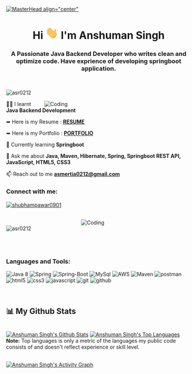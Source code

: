 [![MasterHead align="center"](https://retool.com/blog/content/images/2022/02/gotchas-git-github-banner-1.png)](https://rishavchanda.io)


<h1 align="center">Hi <img src="https://raw.githubusercontent.com/ABSphreak/ABSphreak/master/gifs/Hi.gif" width="35"> I'm Anshuman Singh</h1>
<h3 align="center">A Passionate Java Backend Developer who writes clean and optimize code. Have exprience of developing springboot application.</h3>
 </br>
  
<p align="left"> <img src="https://komarev.com/ghpvc/?username=asr0212&label=Profile%20views&color=0e75b6&style=flat" alt="asr0212" /> </p>
<img align="right" alt="Coding" width="400" src="https://www.aegisinfoways.com/images/java/java.jpg">



 👨‍💻 I learnt **Java Backend Development**
 
 ➥ Here is my Resume : <a href="https://drive.google.com/file/d/1s8OOjDcvrm7nmtvvVc9RMvsMSgFtkyiD/view?usp=sharing">**RESUME**</a>
 
 ➥ Here is my Portfolio : <a href="#">**PORTFOLIO**</a>

 🌱 Currently learning **Springboot**

 💬 Ask me about **Java, Maven, Hibernate, Spring, Springboot REST API, JavaScript, HTML5, CSS3**

 📫 Reach out to me **asmertia0212@gmail.com**
 
<h3 align="left">Connect with me: </h3>
<p align="left">
<a href="https://linkedin.com/in/anshuman-singh-314012136" target="blank"><img align="center" src="https://raw.githubusercontent.com/rahuldkjain/github-profile-readme-generator/master/src/images/icons/Social/linked-in-alt.svg" alt="shubhampawar0901" height="30" width="40" /></a>
</p>



 </br>

<img align="right" alt="Coding" width="300" src="https://cdn.sanity.io/images/ordgikwe/production/a830c5182852e35bcd0dc07b90122f07ecd15f48-700x525.gif?w=700&h=525&auto=format">






<p><img align="center" src="https://github-readme-streak-stats.herokuapp.com/?user=asr0212&" alt="asr0212" /></p>
<br>
<br/>
<h3 align="left">Languages and Tools:</h3>
<p>
    <img src="https://img.shields.io/badge/java-%23ED8B00.svg?style=for-the-badge&logo=java&logoColor=white" alt="Java 8" />
  <img src="https://img.shields.io/badge/Spring-6DB33F?style=for-the-badge&logo=spring&logoColor=white" alt="Spring" />
     <img src="https://img.shields.io/badge/Spring_Boot-F2F4F9?style=for-the-badge&logo=spring-boot" alt="Spring-Boot" />
    <img src="https://img.shields.io/badge/MySQL-005C84?style=for-the-badge&logo=mysql&logoColor=white" alt="MySql" />
    <img src="https://img.shields.io/badge/AWS-%23FF9900.svg?style=for-the-badge&logo=amazon-aws&logoColor=white" alt="AWS" />
    <img src="https://img.shields.io/badge/apache_maven-C71A36?style=for-the-badge&logo=apachemaven&logoColor=white" alt="Maven" />
    <img src="https://img.shields.io/badge/Postman-FF6C37?style=for-the-badge&logo=Postman&logoColor=white" alt="postman" />
 <img src="https://img.shields.io/badge/HTML5-E34F26?style=for-the-badge&logo=html5&logoColor=white" alt="html5" />
    <img src="https://img.shields.io/badge/CSS3-1572B6?style=for-the-badge&logo=css3&logoColor=white" alt="css3" />
    <img src="https://img.shields.io/badge/JavaScript-323330?style=for-the-badge&logo=javascript&logoColor=F7DF1E" alt="javascript" />
    <img src="https://img.shields.io/badge/Git-f44d27?style=for-the-badge&logo=git&logoColor=white" alt="git" />
    <img src="https://img.shields.io/badge/GitHub-100000?style=for-the-badge&logo=github&logoColor=white" alt="github" />
   
</p>
<br>

## 📊 My Github Stats

  <br/>
    <a href="https://github.com/asr0212/github-readme-stats"><img alt="Anshuman Singh's Github Stats" src="https://github-readme-stats.vercel.app/api?username=asr0212&show_icons=true&count_private=true&theme=react&hide_border=true&bg_color=0D1117" /></a>
  <a href="https://github.com/asr0212/github-readme-stats"><img alt="Anshuman Singh's Top Languages" src="https://github-readme-stats.vercel.app/api/top-langs/?username=asr0212&langs_count=8&count_private=true&layout=compact&theme=react&hide_border=true&bg_color=0D1117" /></a>
  <br/>
  <b>Note:</b> Top languages is only a metric of the languages my public code consists of and doesn't reflect experience or skill level.


<br/>
<br/>

<a href="https://github.com/asr0212/github-readme-activity-graph"><img alt="Anshuman Singh's Activity Graph" src="https://activity-graph.herokuapp.com/graph?username=asr0212&bg_color=0D1117&color=5BCDEC&line=5BCDEC&point=FFFFFF&hide_border=true" /></a>

<br/>
<br/>
